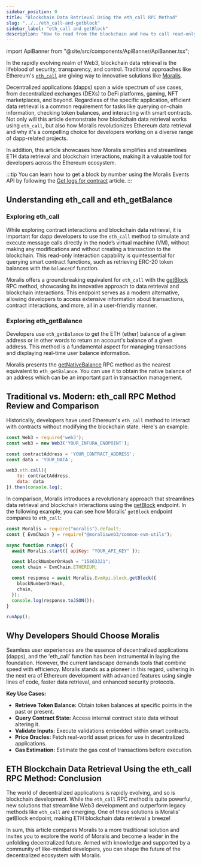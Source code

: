 ```yaml
---
sidebar_position: 0
title: "Blockchain Data Retrieval Using the eth_call RPC Method"
slug: "../../eth_call-and-getblock"
sidebar_label: "eth_call and getBlock"
description: "How to read from the blockchain and how to call read-only functions of a smart contract using eth_call and Moralis getBlock RPC methods"
---
```


import ApiBanner from "@site/src/components/ApiBanner/ApiBanner.tsx";

<ApiBanner />

In the rapidly evolving realm of Web3, blockchain data retrieval is the lifeblood of security, transparency, and control. Traditional approaches like Ethereum's [`eth_call`](https://web3js.readthedocs.io/en/v3.0.0-rc.5/web3-eth.html?highlight=eth.call#call) are giving way to innovative solutions like [Moralis](https://moralis.io/).

Decentralized applications (dapps) span a wide spectrum of use cases, from decentralized exchanges (DEXs) to DeFi platforms, gaming, NFT marketplaces, and beyond. Regardless of the specific application, efficient data retrieval is a common requirement for tasks like querying on-chain information, checking token balances, and interacting with smart contracts. Not only will this article demonstrate how blockchain data retrieval works using `eth_call`, but also how Moralis revolutionizes Ethereum data retrieval and why it's a compelling choice for developers working on a diverse range of dapp-related projects.

In addition, this article showcases how Moralis simplifies and streamlines ETH data retrieval and blockchain interactions, making it a valuable tool for developers across the Ethereum ecosystem.

:::tip
You can learn how to get a block by number using the Moralis Events API by following the [Get logs for contract](/web3-data-api/evm/how-to-get-block-content-by-block-number) article.
:::

## Understanding eth_call and eth_getBalance

### Exploring eth_call

While exploring contract interactions and blockchain data retrieval, it is important for dapp developers to use the `eth_call` method to simulate and execute message calls directly in the node’s virtual machine (VM), without making any modifications and without creating a transaction to the blockchain. This read-only interaction capability is quintessential for querying smart contract functions, such as retrieving ERC-20 token balances with the `balanceOf` function.

Moralis offers a groundbreaking equivalent for `eth_call` with the [getBlock](/web3-data-api/evm/reference/get-block) RPC method, showcasing its innovative approach to data retrieval and blockchain interactions. This endpoint serves as a modern alternative, allowing developers to access extensive information about transactions, contract interactions, and more, all in a user-friendly manner.

### Exploring eth_getBalance

Developers use `eth_getBalance` to get the ETH (ether) balance of a given address or in other words to return an account's balance of a given address. This method is a fundamental aspect for managing transactions and displaying real-time user balance information.

Moralis presents the [getNativeBalance](/web3-data-api/evm/reference/get-native-balance) RPC method as the nearest equivalent to `eth_getBalance`. You can use it to obtain the native balance of an address which can be an important part in transaction management.

## Traditional vs. Modern: eth_call RPC Method Review and Comparison

Historically, developers have used Ethereum's `eth_call` method to interact with contracts without modifying the blockchain state. Here's an example:



```javascript
const Web3 = require('web3');
const web3 = new Web3('YOUR_INFURA_ENDPOINT');

const contractAddress = 'YOUR_CONTRACT_ADDRESS';
const data = 'YOUR_DATA';

web3.eth.call({
    to: contractAddress,
    data: data
}).then(console.log);
```

In comparison, Moralis introduces a revolutionary approach that streamlines data retrieval and blockchain interactions using the [getBlock](/web3-data-api/evm/reference/get-block) endpoint. In the following example, you can see how Moralis' `getBlock` endpoint compares to `eth_call`:

```javascript
const Moralis = require("moralis").default;
const { EvmChain } = require("@moralisweb3/common-evm-utils");

async function runApp() {
  await Moralis.start({ apiKey: "YOUR_API_KEY" });

  const blockNumberOrHash = "15863321";
  const chain = EvmChain.ETHEREUM;

  const response = await Moralis.EvmApi.block.getBlock({
    blockNumberOrHash,
    chain,
  });
  console.log(response.toJSON());
}

runApp();
```

## Why Developers Should Choose Moralis

Seamless user experiences are the essence of decentralized applications (dapps), and the 'eth_call' function has been instrumental in laying the foundation. However, the current landscape demands tools that combine speed with efficiency. Moralis stands as a pioneer in this regard, ushering in the next era of Ethereum development with advanced features using single lines of code, faster data retrieval, and enhanced security protocols.

**Key Use Cases:**
- **Retrieve Token Balance:** Obtain token balances at specific points in the past or present.
- **Query Contract State:** Access internal contract state data without altering it.
- **Validate Inputs:** Execute validations embedded within smart contracts.
- **Price Oracles:** Fetch real-world asset prices for use in decentralized applications.
- **Gas Estimation:** Estimate the gas cost of transactions before execution.

## ETH Blockchain Data Retrieval Using the eth_call RPC Method: Conclusion

The world of decentralized applications is rapidly evolving, and so is blockchain development. While the `eth_call` RPC method is quite powerful, new solutions that streamline Web3 development and outperform legacy methods like `eth_call` are emerging. One of these solutions is Moralis'  getBlock endpoint, making ETH blockchain data retrieval a breeze!

In sum, this article compares Moralis to a more traditional solution and invites you to explore the world of Moralis and become a leader in the unfolding decentralized future. Armed with knowledge and supported by a community of like-minded developers, you can shape the future of the decentralized ecosystem with Moralis.
